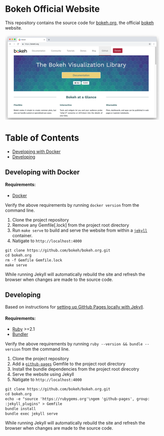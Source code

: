 # Bokeh Official Website

This repository contains the source code for [bokeh.org](https://bokeh.org), the official [bokeh](https://github.com/bokeh/bokeh) website.

<img src="img/website.png">

# Table of Contents

* [Developing with Docker](#developing-with-docker)
* [Developing](#developing)

## Developing with Docker

#### Requirements:
 - [Docker](https://docs.docker.com/v17.12/install/)

Verify the above requirements by running `docker version` from the command line.

1. Clone the project repository
2. Remove any Gemfile[.lock] from the project root directory
3. Run `make serve` to build and serve the website from within a [`jekyll`](https://hub.docker.com/r/jekyll/jekyll/) container.
4. Natigate to `http://localhost:4000`

```
git clone https://github.com/bokeh/bokeh.org.git
cd bokeh.org
rm -f Gemfile Gemfile.lock
make serve
```

While running Jekyll will automatically rebuild the site and refresh the browser when changes are made to the source code.

## Developing

Based on instructions for [setting up GitHub Pages locally with Jekyll](https://help.github.com/en/articles/setting-up-your-github-pages-site-locally-with-jekyll).

#### Requirements:
 - [Ruby](https://www.ruby-lang.org/en/documentation/installation/) >=2.1
 - [Bundler](https://bundler.io/)

Verify the above requirements by running `ruby --version && bundle --version` from the command line.

1. Clone the project repository
2. Add a [`github-pages`](https://help.github.com/en/articles/setting-up-your-github-pages-site-locally-with-jekyll#step-2-install-jekyll-using-bundler) Gemfile to the project root directory
3. Install the bundle dependencies from the project root direcotry
4. Serve the website using Jekyll
5. Natigate to `http://localhost:4000`

```
git clone https://github.com/bokeh/bokeh.org.git
cd bokeh.org
echo -e "source 'https://rubygems.org'\ngem 'github-pages', group: :jekyll_plugins" > Gemfile
bundle install
bundle exec jekyll serve
```

While running Jekyll will automatically rebuild the site and refresh the browser when changes are made to the source code.
